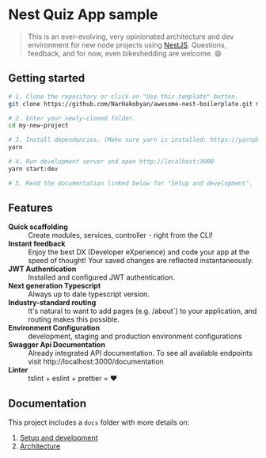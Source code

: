 # Nest Quiz App sample

> This is an ever-evolving, very opinionated architecture and dev environment for new node projects using [NestJS](https://nestjs.com). Questions, feedback, and for now, even bikeshedding are welcome. 😄

## Getting started

```bash
# 1. Clone the repository or click on "Use this template" button.
git clone https://github.com/NarHakobyan/awesome-nest-boilerplate.git my-new-project

# 2. Enter your newly-cloned folder.
cd my-new-project

# 3. Install dependencies. (Make sure yarn is installed: https://yarnpkg.com/lang/en/docs/install)
yarn

# 4. Run development server and open http://localhost:3000
yarn start:dev

# 5. Read the documentation linked below for "Setup and development".
```

## Features

<dl>
  <dt><b>Quick scaffolding</b></dt>
  <dd>Create modules, services, controller - right from the CLI!</dd>

  <dt><b>Instant feedback</b></dt>
  <dd>Enjoy the best DX (Developer eXperience) and code your app at the speed of thought! Your saved changes are reflected instantaneously.</dd>

  <dt><b>JWT Authentication</b></dt>
  <dd>Installed and configured JWT authentication.</dd>

  <dt><b>Next generation Typescript</b></dt>
  <dd>Always up to date typescript version.</dd>

  <dt><b>Industry-standard routing</b></dt>
  <dd>It's natural to want to add pages (e.g. /about`) to your application, and routing makes this possible.</dd>

  <dt><b>Environment Configuration</b></dt>
  <dd>development, staging and production environment configurations</dd>

  <dt><b>Swagger Api Documentation</b></dt>
  <dd>Already integrated API documentation. To see all available endpoints visit http://localhost:3000/documentation</dd>

  <dt><b>Linter</b></dt>  
  <dd>tslint + eslint + prettier = ❤️</dd>
</dl>

## Documentation

This project includes a `docs` folder with more details on:

1.  [Setup and development](https://narhakobyan.github.io/awesome-nest-boilerplate/docs/development.html#first-time-setup)
1.  [Architecture](https://narhakobyan.github.io/awesome-nest-boilerplate/docs/architecture.html)
